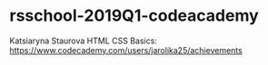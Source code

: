 # rsschool-2019Q1-codeacademy
Katsiaryna Staurova
HTML CSS Basics: https://www.codecademy.com/users/jarolika25/achievements
